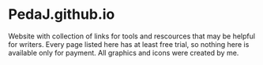 # PedaJ.github.io

Website with collection of links for tools and rescources that may be helpful for writers.
Every page listed here has at least free trial, so nothing here is available only for payment.
All graphics and icons were created by me.
